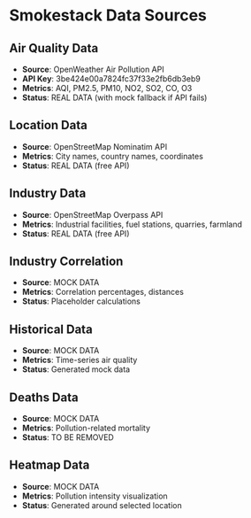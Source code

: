 # Smokestack Data Sources

## Air Quality Data
- **Source**: OpenWeather Air Pollution API
- **API Key**: 3be424e00a7824fc37f33e2fb6db3eb9
- **Metrics**: AQI, PM2.5, PM10, NO2, SO2, CO, O3
- **Status**: REAL DATA (with mock fallback if API fails)

## Location Data
- **Source**: OpenStreetMap Nominatim API
- **Metrics**: City names, country names, coordinates
- **Status**: REAL DATA (free API)

## Industry Data
- **Source**: OpenStreetMap Overpass API
- **Metrics**: Industrial facilities, fuel stations, quarries, farmland
- **Status**: REAL DATA (free API)

## Industry Correlation
- **Source**: MOCK DATA
- **Metrics**: Correlation percentages, distances
- **Status**: Placeholder calculations

## Historical Data
- **Source**: MOCK DATA
- **Metrics**: Time-series air quality
- **Status**: Generated mock data

## Deaths Data
- **Source**: MOCK DATA
- **Metrics**: Pollution-related mortality
- **Status**: TO BE REMOVED

## Heatmap Data
- **Source**: MOCK DATA
- **Metrics**: Pollution intensity visualization
- **Status**: Generated around selected location